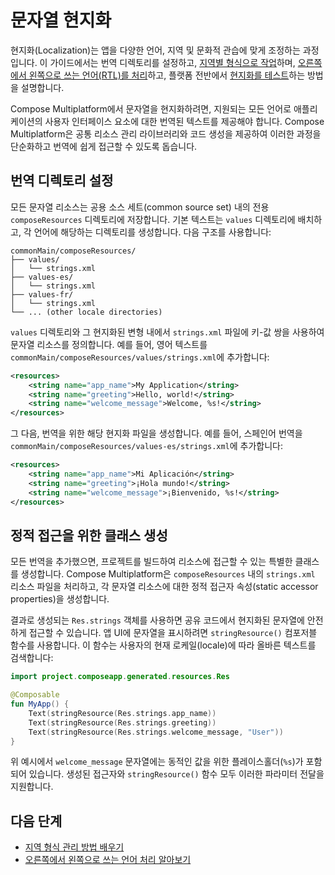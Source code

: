 # 문자열 현지화

현지화(Localization)는 앱을 다양한 언어, 지역 및 문화적 관습에 맞게 조정하는 과정입니다. 이 가이드에서는 번역 디렉토리를 설정하고, [지역별 형식으로 작업](compose-regional-format.md)하며, [오른쪽에서 왼쪽으로 쓰는 언어(RTL)를 처리](compose-rtl.md)하고, 플랫폼 전반에서 [현지화를 테스트](compose-localization-tests.md)하는 방법을 설명합니다.

Compose Multiplatform에서 문자열을 현지화하려면, 지원되는 모든 언어로 애플리케이션의 사용자 인터페이스 요소에 대한 번역된 텍스트를 제공해야 합니다. Compose Multiplatform은 공통 리소스 관리 라이브러리와 코드 생성을 제공하여 이러한 과정을 단순화하고 번역에 쉽게 접근할 수 있도록 돕습니다.

## 번역 디렉토리 설정

모든 문자열 리소스는 공용 소스 세트(common source set) 내의 전용 `composeResources` 디렉토리에 저장합니다. 기본 텍스트는 `values` 디렉토리에 배치하고, 각 언어에 해당하는 디렉토리를 생성합니다. 다음 구조를 사용합니다:

```
commonMain/composeResources/
├── values/
│   └── strings.xml
├── values-es/
│   └── strings.xml
├── values-fr/
│   └── strings.xml
└── ... (other locale directories)
```

`values` 디렉토리와 그 현지화된 변형 내에서 `strings.xml` 파일에 키-값 쌍을 사용하여 문자열 리소스를 정의합니다. 예를 들어, 영어 텍스트를 `commonMain/composeResources/values/strings.xml`에 추가합니다:

```xml
<resources>
    <string name="app_name">My Application</string>
    <string name="greeting">Hello, world!</string>
    <string name="welcome_message">Welcome, %s!</string>
</resources>
```

그 다음, 번역을 위한 해당 현지화 파일을 생성합니다. 예를 들어, 스페인어 번역을 `commonMain/composeResources/values-es/strings.xml`에 추가합니다:

```xml
<resources>
    <string name="app_name">Mi Aplicación</string>
    <string name="greeting">¡Hola mundo!</string>
    <string name="welcome_message">¡Bienvenido, %s!</string>
</resources>
```

## 정적 접근을 위한 클래스 생성

모든 번역을 추가했으면, 프로젝트를 빌드하여 리소스에 접근할 수 있는 특별한 클래스를 생성합니다. Compose Multiplatform은 `composeResources` 내의 `strings.xml` 리소스 파일을 처리하고, 각 문자열 리소스에 대한 정적 접근자 속성(static accessor properties)을 생성합니다.

결과로 생성되는 `Res.strings` 객체를 사용하면 공유 코드에서 현지화된 문자열에 안전하게 접근할 수 있습니다. 앱 UI에 문자열을 표시하려면 `stringResource()` 컴포저블 함수를 사용합니다. 이 함수는 사용자의 현재 로케일(locale)에 따라 올바른 텍스트를 검색합니다:

```kotlin
import project.composeapp.generated.resources.Res

@Composable
fun MyApp() {
    Text(stringResource(Res.strings.app_name))
    Text(stringResource(Res.strings.greeting))
    Text(stringResource(Res.strings.welcome_message, "User"))
}
```

위 예시에서 `welcome_message` 문자열에는 동적인 값을 위한 플레이스홀더(`%s`)가 포함되어 있습니다. 생성된 접근자와 `stringResource()` 함수 모두 이러한 파라미터 전달을 지원합니다.

## 다음 단계

*   [지역 형식 관리 방법 배우기](compose-regional-format.md)
*   [오른쪽에서 왼쪽으로 쓰는 언어 처리 알아보기](compose-rtl.md)